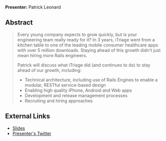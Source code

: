 **Presenter:** Patrick Leonard

## Abstract

> Every young company expects to grow quickly, but is your engineering team really ready for it? In 3 years, iTriage went from a kitchen table to one of the leading mobile consumer healthcare apps with over 5 million downloads. Staying ahead of this growth didn't just mean hiring more Rails engineers.
>
> Patrick will discuss what iTriage did (and continues to do) to stay ahead of our growth, including: 
>
> * Technical architecture, including use of Rails Engines to enable a modular, RESTful service-based design
> * Enabling high quality iPhone, Android and Web apps 
> * Development and release management processes 
> * Recruiting and hiring approaches

## External Links

* [Slides](http://speakerdeck.com/u/itriage/p/preparing-for-rapid-growth-tips-for-enabling-your-rails-app-and-team-to-grow-quickly)
* [Presenter's Twitter](http://twitter.com/patrickjleonard)
